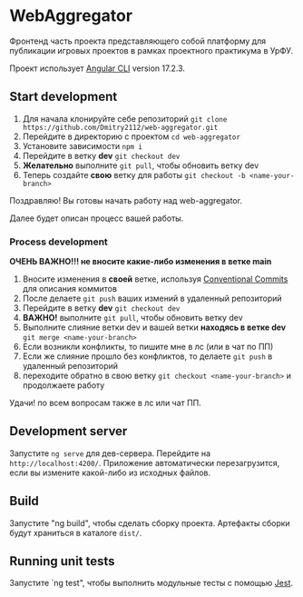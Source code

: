 # WebAggregator

Фронтенд часть проекта представляющего собой платформу для публикации игровых проектов в рамках проектного практикума в УрФУ.

Проект использует [Angular CLI](https://github.com/angular/angular-cli) version 17.2.3.

## Start development

1) Для начала клонируйте себе репозиторий `git clone https://github.com/Dmitry2112/web-aggregator.git`
2) Перейдите в директорию с проектом `cd web-aggregator`
3) Установите зависимости `npm i`
4) Перейдите в ветку **dev** `git checkout dev`
5) **Желательно** выполните `git pull`, чтобы обновить ветку dev
6) Теперь создайте **свою** ветку для работы `git checkout -b <name-your-branch>` 

Поздравляю! Вы готовы начать работу над web-aggregator. 

Далее будет описан процесс вашей работы.

### Process development

**ОЧЕНЬ ВАЖНО!!! не вносите какие-либо изменения в ветке main**

1) Вносите изменения в **своей** ветке, используя [Conventional Commits](https://www.conventionalcommits.org/en/v1.0.0-beta.4/) для описания коммитов
2) После делаете `git push` ваших измений в удаленный репозиторий
3) Перейдите в ветку **dev** `git checkout dev`
4) **ВАЖНО!** выполните `git pull`, чтобы обновить ветку dev
5) Выполните слияние ветки dev и вашей ветки **находясь в ветке dev** `git merge <name-your-branch>`
6) Если возникли конфликты, то пишите мне в лс (или в чат по ПП)
7) Если же слияние прошло без конфликтов, то делаете `git push` в удаленный репозиторий
8) переходите обратно в свою ветку `git checkout <name-your-branch>` и продолжаете работу

Удачи! по всем вопросам также в лс или чат ПП.

## Development server

Запустите `ng serve` для дев-сервера. Перейдите на `http://localhost:4200/`. Приложение автоматически перезагрузится, если вы измените какой-либо из исходных файлов.

## Build

Запустите "ng build", чтобы сделать сборку проекта. Артефакты сборки будут храниться в каталоге `dist/`.

## Running unit tests

Запустите `ng test", чтобы выполнить модульные тесты с помощью [Jest](https://jestjs.io/).
